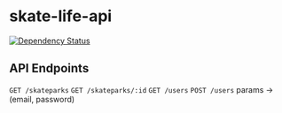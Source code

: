 # skate-life-api
[![Dependency Status](https://gemnasium.com/yago580/skate-life-api.svg)](https://gemnasium.com/yago580/skate-life-api)

## API Endpoints

`GET /skateparks`
`GET /skateparks/:id`
`GET /users`
`POST /users` params -> (email, password)
